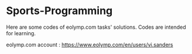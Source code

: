 # Sports-Programming
Here are some codes of eolymp.com tasks' solutions.
Codes are intended for learning.

eolymp.com account : https://www.eolymp.com/en/users/vi.sanders
